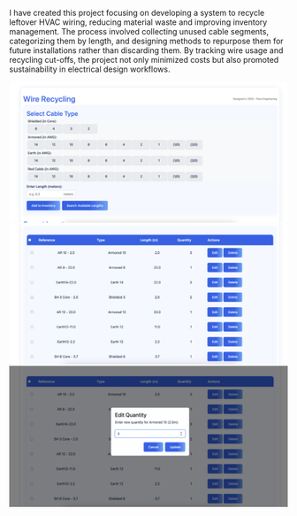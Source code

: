 

I have created this project focusing on developing a system to recycle leftover HVAC wiring, reducing material waste and improving inventory management. The process involved collecting unused cable segments, categorizing them by length, and designing methods to repurpose them for future installations rather than discarding them. By tracking wire usage and recycling cut-offs, the project not only minimized costs but also promoted sustainability in electrical design workflows.

![Alt text](pic4.png)
![Alt text](pic5.png)
![Alt text](pic6.png)
